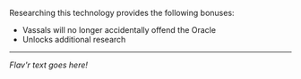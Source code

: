 Researching this technology provides the following bonuses:
* Vassals will no longer accidentally offend the Oracle
* Unlocks additional research

---

_Flav'r text goes here!_
